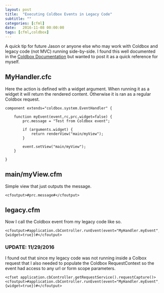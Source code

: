 ```yaml
---
layout: post
title:  "Executing Coldbox Events in Legacy Code"
subtitle: ""
categories: [cfml]
date:   2016-11-08 00:00:00
tags: [cfml,coldbox]
---
```


A quick tip for future Jason or anyone else who may work with Coldbox and legacy code (not MVC) running side-by-side. I found this well documented in the [Coldbox Documentation](https://coldbox.ortusbooks.com/content/full/event_handlers/executing_events.html) but wanted to post it as a quick reference for myself.

## MyHandler.cfc

Here the action is defined with a widget argument. When running it as a widget it will return the rendered content. Otherwise it is ran as a regular Coldbox request.

```cfscript
component extends="coldbox.system.EventHandler" {
	
	function myEvent(event,rc,prc,widget=false) {
		prc.message = "Test from Coldbox event";
		
		if (arguments.widget) {
			return renderView("main/myView");
		}
		
		event.setView("main/myView");
	}

}
```

## main/myView.cfm

Simple view that just outputs the message.

```markup
<cfoutput>#prc.message#</cfoutput>
```

## legacy.cfm

Now I call the Coldbox event from my legacy code like so.

```markup
<cfoutput>#application.cbController.runEvent(event="MyHandler.myEvent",eventArguments={widget=true})#</cfoutput>
```

### UPDATE: 11/29/2016

I found out that since my legacy code was not running inside a Colbox request that I also needed to populate the Coldbox RequestContext so the event had access to any url or form scope parameters.

```markup
<cfset application.cbController.getRequestService().requestCapture()>
<cfoutput>#application.cbController.runEvent(event="MyHandler.myEvent",eventArguments={widget=true})#</cfoutput>
```